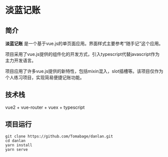# 淡蓝记账



## 简介

**淡蓝记账**  是一个基于vue.js的单页面应用。界面样式主要参考“随手记”这个应用。

项目采用了vue.js提供的组件化的开发方式，引入typescript代替javascript作为主力开发语言。

项目应用了许多vue.js提供的新特性，包括mixin混入，slot插槽等。该项目仅作为个人练习项目，实现简易便捷记账功能。

## 技术栈

vue2 + vue-router + vuex + typescript

## 项目运行

``` 
git clone https://github.com/Tomabage/danlan.git
cd danlan
yarn install
yarn serve
```

